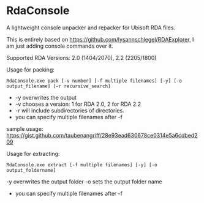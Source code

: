 # RdaConsole

A lightweight console unpacker and repacker for Ubisoft RDA files.

This is entirely based on https://github.com/lysannschlegel/RDAExplorer, I am just adding console commands over it. 

Supported RDA Versions: 2.0 (1404/2070), 2.2 (2205/1800)

Usage for packing: 

```
RdaConsole.exe pack [-v number] [-f multiple filenames] [-y] [-o output_filename] [-r recursive_search]
```

- -y overwrites the output
- -v chooses a version: 1 for RDA 2.0, 2 for RDA 2.2
- -r will include subdirectories of directories.
- you can specify multiple filenames after -f

sample usage: https://gist.github.com/taubenangriff/28e93ead630678ce0314e5a6cdbed209

Usage for extracting: 

```
RdaConsole.exe extract [-f multiple filenames] [-y] [-o output_foldername]
```

-y overwrites the output folder
-o sets the output folder name
- you can specify multiple filenames after -f
